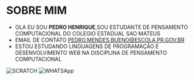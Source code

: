 # SOBRE MIM #
- OLA EU SOU **PEDRO HENRIQUE**,SOU ESTUDANTE DE PENSAMENTO COMPUTACIONAL DO COLEGIO ESTADUAL SAO MATEUS
- EMAIL DE CONTATO PEDRO.MENDES.BUENO@ESCOLA.PR.GOV.BR
- ESTOU ESTUDANDO LINGUAGENS DE PROGRAMAÇÃO E DESENVOLVIMENTO WEB NA DISCIPLINA DE PENSAMENTO COMPUTACIONAL  

![SCRATCH](https://img.shields.io/badge/Scratch-4D97FF?style=for-the-badge&logo=Scratch&logoColor=white)
![WHATSApp](https://img.shields.io/badge/WhatsApp-25D366?style=for-the-badge&logo=whatsapp&logoColor=white)
